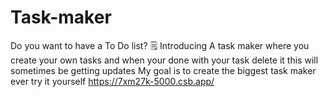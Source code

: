 # Task-maker
Do you want to have a To Do list? 🗒 Introducing A task maker where you create your own tasks and when your done with your task delete it this will sometimes be getting updates My goal is to create the biggest task maker ever try it yourself
https://7xm27k-5000.csb.app/
